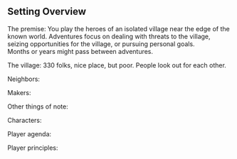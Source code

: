 ## Setting Overview

The premise: You play the heroes of an isolated village near the edge of the known world. Adventures focus on dealing with threats to the village, seizing opportunities for the village, or pursuing personal goals.  
Months or years might pass between adventures.  

The village: 330 folks, nice place, but poor. People look out for each other.  

Neighbors:

Makers:

Other things of note: 

Characters:

Player agenda:

Player principles: